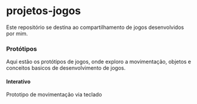 # projetos-jogos
Este repositório se destina ao compartilhamento de jogos desenvolvidos por mim.


### Protótipos
Aqui estão os protótipos de jogos, onde exploro a movimentação, objetos e conceitos basicos de desenvolvimento de jogos.


#### Interativo
Prototipo de movimentação via teclado

